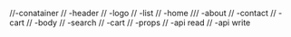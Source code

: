 //-conatainer
//  -header
//    -logo
//    -list
//      -home
///     -about
//      -contact
//      -cart
//   -body
//      -search
//     -cart
//     -props
//     -api read
//     -api write